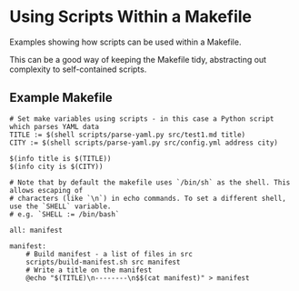 Using Scripts Within a Makefile
===============================
Examples showing how scripts can be used within a Makefile.

This can be a good way of keeping the Makefile tidy, abstracting out complexity to self-contained scripts.

Example Makefile
----------------
```make
# Set make variables using scripts - in this case a Python script which parses YAML data
TITLE := $(shell scripts/parse-yaml.py src/test1.md title)
CITY := $(shell scripts/parse-yaml.py src/config.yml address city)

$(info title is $(TITLE))
$(info city is $(CITY))

# Note that by default the makefile uses `/bin/sh` as the shell. This allows escaping of
# characters (like `\n`) in echo commands. To set a different shell, use the `SHELL` variable.
# e.g. `SHELL := /bin/bash`

all: manifest

manifest:
	# Build manifest - a list of files in src
	scripts/build-manifest.sh src manifest
	# Write a title on the manifest 
	@echo "$(TITLE)\n--------\n$$(cat manifest)" > manifest
```
